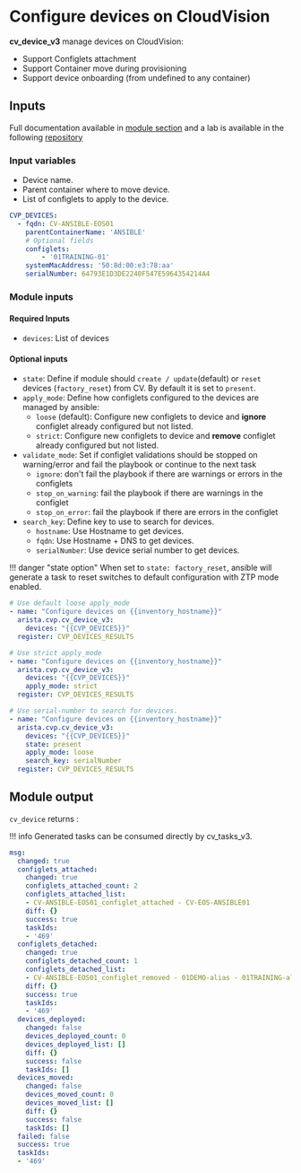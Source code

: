 # Configure devices on CloudVision

**cv_device_v3** manage devices on CloudVision:

- Support Configlets attachment
- Support Container move during provisioning
- Support device onboarding (from undefined to any container)

## Inputs

Full documentation available in [module section](../../modules/cv_container_v3.rst.md) and a lab is available in the following [repository](https://github.com/arista-netdevops-community/ansible-cvp-avd-toi)

### Input variables

- Device name.
- Parent container where to move device.
- List of configlets to apply to the device.

```yaml
CVP_DEVICES:
  - fqdn: CV-ANSIBLE-EOS01
    parentContainerName: 'ANSIBLE'
    # Optional fields
    configlets:
        - '01TRAINING-01'
    systemMacAddress: '50:8d:00:e3:78:aa'
    serialNumber: 64793E1D3DE2240F547E5964354214A4
```

### Module inputs

#### Required Inputs

- `devices`: List of devices

#### Optional inputs

- `state`: Define if module should `create / update`(default) or `reset` devices (`factory_reset`) from CV. By default it is set to `present`.
- `apply_mode`: Define how configlets configured to the devices are managed by ansible:
  - `loose` (default): Configure new configlets to device and **ignore** configlet already configured but not listed.
  - `strict`: Configure new configlets to device and **remove** configlet already configured but not listed.
- `validate_mode`: Set if configlet validations should be stopped on warning/error and fail the playbook or continue to the next task
  - `ignore`: don't fail the playbook if there are warnings or errors in the configlets
  - `stop_on_warning`: fail the playbook if there are warnings in the configlet
  - `stop_on_error`: fail the playbook if there are errors in the configlet
- `search_key`: Define key to use to search for devices.
  - `hostname`: Use Hostname to get devices.
  - `fqdn`: Use Hostname + DNS to get devices.
  - `serialNumber`: Use device serial number to get devices.

!!! danger "state option"
    When set to `state: factory_reset`, ansible will generate a task to reset switches to default configuration with ZTP mode enabled.

```yaml
# Use default loose apply_mode
- name: "Configure devices on {{inventory_hostname}}"
  arista.cvp.cv_device_v3:
    devices: "{{CVP_DEVICES}}"
  register: CVP_DEVICES_RESULTS

# Use strict apply_mode
- name: "Configure devices on {{inventory_hostname}}"
  arista.cvp.cv_device_v3:
    devices: "{{CVP_DEVICES}}"
    apply_mode: strict
  register: CVP_DEVICES_RESULTS

# Use serial-number to search for devices.
- name: "Configure devices on {{inventory_hostname}}"
  arista.cvp.cv_device_v3:
    devices: "{{CVP_DEVICES}}"
    state: present
    apply_mode: loose
    search_key: serialNumber
  register: CVP_DEVICES_RESULTS
```

## Module output

`cv_device` returns :

!!! info
    Generated tasks can be consumed directly by cv_tasks_v3.

```yaml
msg:
  changed: true
  configlets_attached:
    changed: true
    configlets_attached_count: 2
    configlets_attached_list:
    - CV-ANSIBLE-EOS01_configlet_attached - CV-EOS-ANSIBLE01
    diff: {}
    success: true
    taskIds:
    - '469'
  configlets_detached:
    changed: true
    configlets_detached_count: 1
    configlets_detached_list:
    - CV-ANSIBLE-EOS01_configlet_removed - 01DEMO-alias - 01TRAINING-alias
    diff: {}
    success: true
    taskIds:
    - '469'
  devices_deployed:
    changed: false
    devices_deployed_count: 0
    devices_deployed_list: []
    diff: {}
    success: false
    taskIds: []
  devices_moved:
    changed: false
    devices_moved_count: 0
    devices_moved_list: []
    diff: {}
    success: false
    taskIds: []
  failed: false
  success: true
  taskIds:
  - '469'
```
